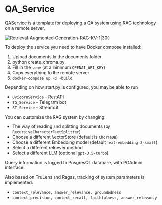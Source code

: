 # QA_Service

QAService is a template for deploying a QA system using RAG technology on a remote server.

![Retrieval-Augmented-Generation-RAG-KV-1|300](https://github.com/apovalov/QA_Service/assets/43651275/9f6497fa-f909-436c-8f14-f1a96d5ee6c1)

To deploy the service you need to have Docker compose installed:

1. Upload documents to the documents folder
2. python create_chroma.py
3. Fill in the ```.env``` (at a minimum ```OPENAI_API_KEY```)
4. Copy everything to the remote server 
5. ```docker-compose up -d -build```

Depending on how start.py is configured, you may be able to run
- ```UvicornService``` - RestAPI 
- ```TG_Service``` - Telegram bot
- ```ST_Service``` - StreamLit

You can customize the RAG system by changing:
- The way of reading and splitting documents (by ```RecursiveCharacterTextSplitter```)
- Choose a different VectorStore (default is ```ChormaDB```)
- Choose a different Embedding model (default ```text-embedding-3-small```)
- Select a different retriever method 
- Select a different LLM (optional ```gpt-3.5-turbo```)

Query information is logged to PosgresQL database, with PGAdmin interface.

Also based on TruLens and Ragas, tracking of system parameters is implemented:
- ```context_relevance, answer_relevance, groundedness```
- ```context_precision, context_recall, faithfulness, answer_relevancy```





